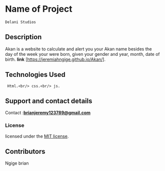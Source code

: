 # Name of Project

    Delani Studios 
  
## Description

 Akan is a website to calculate and alert you your Akan name besides the day of the week your were born, given your gender and year, month, date of birth.
     **link** [https://jeremiahngige.github.io/Akan/].

## Technologies Used

     Html.<br/> css.<br/> js.

## Support and contact details

Contact :**brianjeremy123789@gmail.com**

### License

licensed under the [MIT license](LICENSE).

## Contributors

Ngige brian
